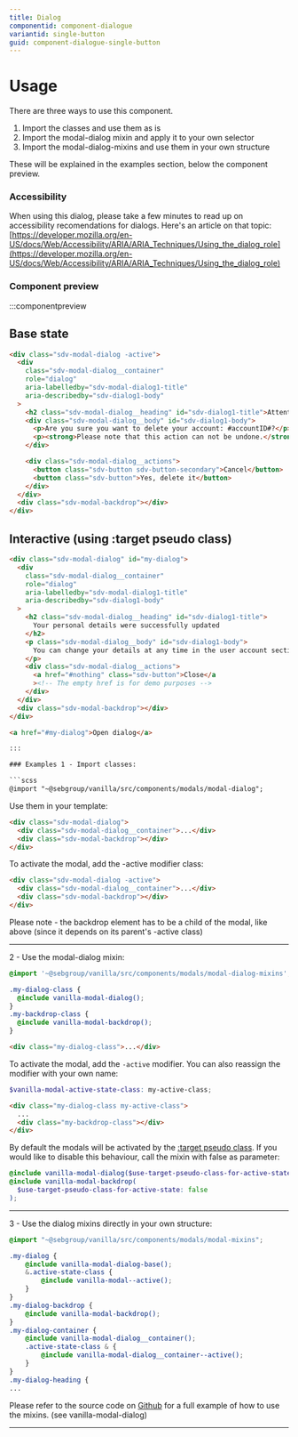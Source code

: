 ```yaml
---
title: Dialog
componentid: component-dialogue
variantid: single-button
guid: component-dialogue-single-button
---
```


# Usage

There are three ways to use this component.

1. Import the classes and use them as is
2. Import the modal-dialog mixin and apply it to your own selector
3. Import the modal-dialog-mixins and use them in your own structure

These will be explained in the examples section, below the component preview.

### Accessibility

When using this dialog, please take a few minutes to read up on accessibility recomendations for dialogs. Here's an article on that topic: [https://developer.mozilla.org/en-US/docs/Web/Accessibility/ARIA/ARIA_Techniques/Using_the_dialog_role](https://developer.mozilla.org/en-US/docs/Web/Accessibility/ARIA/ARIA_Techniques/Using_the_dialog_role)

### Component preview

:::componentpreview

## Base state

```html
<div class="sdv-modal-dialog -active">
  <div
    class="sdv-modal-dialog__container"
    role="dialog"
    aria-labelledby="sdv-modal-dialog1-title"
    aria-describedby="sdv-dialog1-body"
  >
    <h2 class="sdv-modal-dialog__heading" id="sdv-dialog1-title">Attention</h2>
    <div class="sdv-modal-dialog__body" id="sdv-dialog1-body">
      <p>Are you sure you want to delete your account: #accountID#?</p>
      <p><strong>Please note that this action can not be undone.</strong></p>
    </div>

    <div class="sdv-modal-dialog__actions">
      <button class="sdv-button sdv-button-secondary">Cancel</button>
      <button class="sdv-button">Yes, delete it</button>
    </div>
  </div>
  <div class="sdv-modal-backdrop"></div>
</div>
```

## Interactive (using :target pseudo class)

````html
<div class="sdv-modal-dialog" id="my-dialog">
  <div
    class="sdv-modal-dialog__container"
    role="dialog"
    aria-labelledby="sdv-modal-dialog1-title"
    aria-describedby="sdv-dialog1-body"
  >
    <h2 class="sdv-modal-dialog__heading" id="sdv-dialog1-title">
      Your personal details were successfully updated
    </h2>
    <p class="sdv-modal-dialog__body" id="sdv-dialog1-body">
      You can change your details at any time in the user account section.
    </p>
    <div class="sdv-modal-dialog__actions">
      <a href="#nothing" class="sdv-button">Close</a
      ><!-- The empty href is for demo purposes -->
    </div>
  </div>
  <div class="sdv-modal-backdrop"></div>
</div>

<a href="#my-dialog">Open dialog</a>

:::

### Examples 1 - Import classes:

```scss
@import "~@sebgroup/vanilla/src/components/modals/modal-dialog";
````

Use them in your template:

```html
<div class="sdv-modal-dialog">
  <div class="sdv-modal-dialog__container">...</div>
  <div class="sdv-modal-backdrop"></div>
</div>
```

To activate the modal, add the -active modifier class:

```html
<div class="sdv-modal-dialog -active">
  <div class="sdv-modal-dialog__container">...</div>
  <div class="sdv-modal-backdrop"></div>
</div>
```

Please note - the backdrop element has to be a child of the modal, like above (since it depends on its parent's -active class)

---

2 - Use the modal-dialog mixin:

```scss
@import '~@sebgroup/vanilla/src/components/modals/modal-dialog-mixins';

.my-dialog-class {
  @include vanilla-modal-dialog();
}
.my-backdrop-class {
  @include vanilla-modal-backdrop();
}
```

```html
<div class="my-dialog-class">...</div>
```

To activate the modal, add the `-active` modifier. You can also reassign the modifier with your own name:

```scss
$vanilla-modal-active-state-class: my-active-class;
```

```html
<div class="my-dialog-class my-active-class">
  ...
  <div class="my-backdrop-class"></div>
</div>
```

By default the modals will be activated by the [:target pseudo class](https://developer.mozilla.org/en-US/docs/Web/CSS/:target).
If you would like to disable this behaviour, call the mixin with false as parameter:

```scss
@include vanilla-modal-dialog($use-target-pseudo-class-for-active-state: false);
@include vanilla-modal-backdrop(
  $use-target-pseudo-class-for-active-state: false
);
```

---

3 - Use the dialog mixins directly in your own structure:

```scss
@import "~@sebgroup/vanilla/src/components/modals/modal-mixins";

.my-dialog {
    @include vanilla-modal-dialog-base();
    &.active-state-class {
        @include vanilla-modal--active();
    }
}
.my-dialog-backdrop {
    @include vanilla-modal-backdrop();
}
.my-dialog-container {
    @include vanilla-modal-dialog__container();
    .active-state-class & {
        @include vanilla-modal-dialog__container--active();
    }
}
.my-dialog-heading {
...
```

Please refer to the source code on [Github](https://github.com/sebgroup/vanilla-pattern-library/blob/master/src/components/modals/_modal-dialog-mixins.scss) for a full example of how to use the mixins. (see vanilla-modal-dialog)

---

